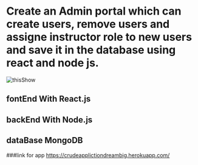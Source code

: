 # Create an Admin portal which can create users, remove users and assigne instructor role to new users and save it in the database using react and node js.
![thisShow](https://www.dropbox.com/s/5i0e0kpxenb9g0c/Screenshot%20%284%29.png?dl=0)

## fontEnd With React.js
## backEnd With Node.js
## dataBase MongoDB

###link for app https://crudeapplictiondreambig.herokuapp.com/
